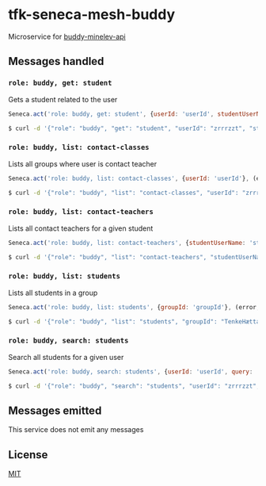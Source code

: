 # tfk-seneca-mesh-buddy
Microservice for [buddy-minelev-api](https://github.com/telemark/buddy-minelev-api)

## Messages handled
### ```role: buddy, get: student```
Gets  a student related to the user
```javascript
Seneca.act('role: buddy, get: student', {userId: 'userId', studentUserName: 'studentUserName'}, (error, data) => {})
```
```sh
$ curl -d '{"role": "buddy", "get": "student", "userId": "zrrrzzt", "studentUserName":"maccyber"}' -v http://localhost:8000/act 
```

### ```role: buddy, list: contact-classes```
Lists all groups where user is contact teacher
```javascript
Seneca.act('role: buddy, list: contact-classes', {userId: 'userId'}, (error, data) => {})
```
```sh
$ curl -d '{"role": "buddy", "list": "contact-classes", "userId": "zrrrzzt"}' -v http://localhost:8000/act 
```

### ```role: buddy, list: contact-teachers```
Lists all contact teachers for a given student
```javascript
Seneca.act('role: buddy, list: contact-teachers', {studentUserName: 'studentUserName'}, (error, data) => {})
```
```sh
$ curl -d '{"role": "buddy", "list": "contact-teachers", "studentUserName":"maccyber"}' -v http://localhost:8000/act 
```

### ```role: buddy, list: students```
Lists all students in a group
```javascript
Seneca.act('role: buddy, list: students', {groupId: 'groupId'}, (error, data) => {})
```
```sh
$ curl -d '{"role": "buddy", "list": "students", "groupId": "TenkeHætta"}' -v http://localhost:8000/act 
```

### ```role: buddy, search: students```
Search all students for a given user
```javascript
Seneca.act('role: buddy, search: students', {userId: 'userId', query: 'query'}, (error, data) => {})
```
```sh
$ curl -d '{"role": "buddy", "search": "students", "userId": "zrrrzzt", "query":"Jonas"}' -v http://localhost:8000/act 
```

## Messages emitted
This service does not emit any messages

## License
[MIT](LICENSE)
